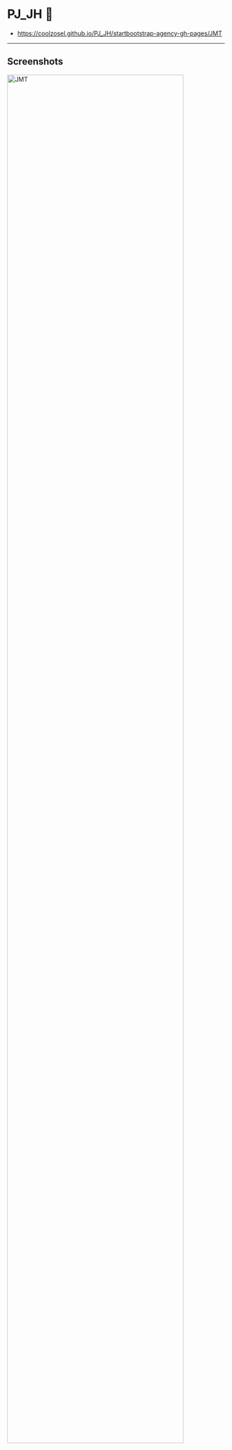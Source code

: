 # PJ_JH :rice:
- https://coolzosel.github.io/PJ_JH/startbootstrap-agency-gh-pages/JMT
---------------
Screenshots
---------------
<img src="https://user-images.githubusercontent.com/60678328/85951591-fedba400-b99e-11ea-87aa-00c029d9b20f.png" width=90% alt="JMT">
